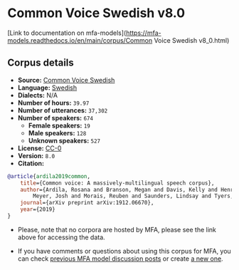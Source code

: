 
# Common Voice Swedish v8.0

[Link to documentation on mfa-models](https://mfa-models.readthedocs.io/en/main/corpus/Common Voice Swedish v8_0.html)

## Corpus details

- **Source:** [Common Voice Swedish](https://voice.mozilla.org/en/datasets)
- **Language:** [Swedish](https://en.wikipedia.org/wiki/Swedish_language)
- **Dialects:** N/A
- **Number of hours:** `39.97`
- **Number of utterances:** `37,302`
- **Number of speakers:** `674`
  - **Female speakers:** `19`
  - **Male speakers:** `128`
  - **Unknown speakers:** `527`
- **License:** [CC-0](https://creativecommons.org/publicdomain/zero/1.0/)
- **Version:** `8.0`
- **Citation:**
```bibtex
@article{ardila2019common,
	title={Common voice: A massively-multilingual speech corpus},
	author={Ardila, Rosana and Branson, Megan and Davis, Kelly and Henretty, Michael and Kohler, Michael and
		Meyer, Josh and Morais, Reuben and Saunders, Lindsay and Tyers, Francis M and Weber, Gregor},
	journal={arXiv preprint arXiv:1912.06670},
	year={2019}
}

```

- Please, note that no corpora are hosted by MFA, please see the link above for accessing the data.

- If you have comments or questions about using this corpus for MFA, you can check [previous MFA model discussion posts](https://github.com/MontrealCorpusTools/mfa-models/discussions?discussions_q=Common+Voice+Swedish+v8.0) or create [a new one](https://github.com/MontrealCorpusTools/mfa-models/discussions/new).
